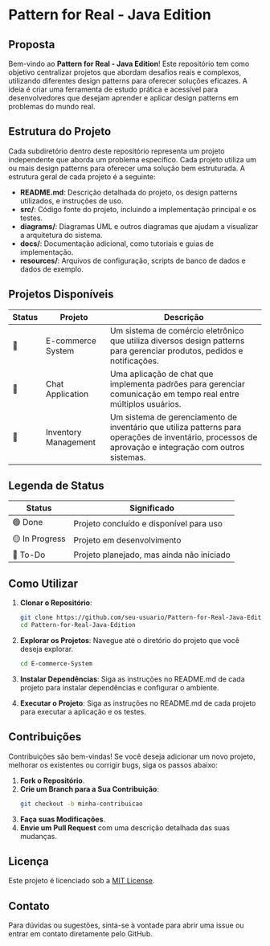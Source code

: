 # Pattern for Real - Java Edition

## Proposta

Bem-vindo ao **Pattern for Real - Java Edition**! Este repositório tem como objetivo centralizar projetos que abordam desafios reais e complexos, utilizando diferentes design patterns para oferecer soluções eficazes. A ideia é criar uma ferramenta de estudo prática e acessível para desenvolvedores que desejam aprender e aplicar design patterns em problemas do mundo real.

## Estrutura do Projeto

Cada subdiretório dentro deste repositório representa um projeto independente que aborda um problema específico. Cada projeto utiliza um ou mais design patterns para oferecer uma solução bem estruturada. A estrutura geral de cada projeto é a seguinte:

- **README.md**: Descrição detalhada do projeto, os design patterns utilizados, e instruções de uso.
- **src/**: Código fonte do projeto, incluindo a implementação principal e os testes.
- **diagrams/**: Diagramas UML e outros diagramas que ajudam a visualizar a arquitetura do sistema.
- **docs/**: Documentação adicional, como tutoriais e guias de implementação.
- **resources/**: Arquivos de configuração, scripts de banco de dados e dados de exemplo.

## Projetos Disponíveis

| Status | Projeto              | Descrição                                                                                                                                             |
| ------ | -------------------- | ----------------------------------------------------------------------------------------------------------------------------------------------------- |
| 🔴     | E-commerce System    | Um sistema de comércio eletrônico que utiliza diversos design patterns para gerenciar produtos, pedidos e notificações.                               |
| 🔴     | Chat Application     | Uma aplicação de chat que implementa padrões para gerenciar comunicação em tempo real entre múltiplos usuários.                                       |
| 🔴     | Inventory Management | Um sistema de gerenciamento de inventário que utiliza patterns para operações de inventário, processos de aprovação e integração com outros sistemas. |

## Legenda de Status

| Status         | Significado                               |
| -------------- | ----------------------------------------- |
| 🟢 Done        | Projeto concluído e disponível para uso   |
| 🟡 In Progress | Projeto em desenvolvimento                |
| 🔴 To-Do       | Projeto planejado, mas ainda não iniciado |

## Como Utilizar

1. **Clonar o Repositório**:

   ```bash
   git clone https://github.com/seu-usuario/Pattern-for-Real-Java-Edition.git
   cd Pattern-for-Real-Java-Edition
   ```

2. **Explorar os Projetos**:
   Navegue até o diretório do projeto que você deseja explorar.

   ```bash
   cd E-commerce-System
   ```

3. **Instalar Dependências**:
   Siga as instruções no README.md de cada projeto para instalar dependências e configurar o ambiente.

4. **Executar o Projeto**:
   Siga as instruções no README.md de cada projeto para executar a aplicação e os testes.

## Contribuições

Contribuições são bem-vindas! Se você deseja adicionar um novo projeto, melhorar os existentes ou corrigir bugs, siga os passos abaixo:

1. **Fork o Repositório**.
2. **Crie um Branch para a Sua Contribuição**:
   ```bash
   git checkout -b minha-contribuicao
   ```
3. **Faça suas Modificações**.
4. **Envie um Pull Request** com uma descrição detalhada das suas mudanças.

## Licença

Este projeto é licenciado sob a [MIT License](LICENSE).

## Contato

Para dúvidas ou sugestões, sinta-se à vontade para abrir uma issue ou entrar em contato diretamente pelo GitHub.
